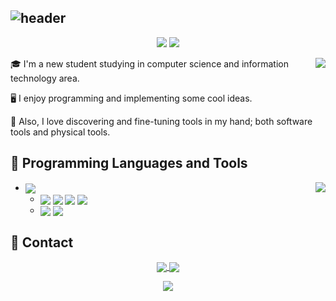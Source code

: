 ## ![header](https://capsule-render.vercel.app/api?type=Waving&color=timeGradient&height=200&animation=fadeIn&section=header&text=Cypas_Nya&fontSize=60)

<div align="center">
 <img src="https://img.shields.io/github/followers/Cypas?style=flat-square&color=lightblue">
 <img src="https://img.shields.io/github/stars/Cypas?style=flat-square&color=red">
</div>

<p></p>
<img align="right" src="https://github-readme-stats.vercel.app/api?username=Cypas&count_private=true&hide=contribs,prs&show_icons=true&theme=radical">

🎓 I'm a new student studying in computer science and information technology area. 

🖥️ I enjoy programming and implementing some cool ideas. 

🧰 Also, I love discovering and fine-tuning tools in my hand; both software tools and physical tools. 

## 💾 Programming Languages and Tools

<img align="right" src="https://github-readme-stats.vercel.app/api/top-langs/?username=Cypas&layout=compact&theme=radical&langs_count=10&hide=Jupyter%20Notebook">

<ul>
<li>
    <a href="https://developer.mozilla.org/en-US/docs/Web/JavaScript" rel="nofollow"><img align="center"
                src="https://img.shields.io/badge/JavaScript-F7DF1E?logo=JavaScript&style=flat-square&logoColor=black"
                style="max-width:100%;"></a> 
    <ul>
        <li><a href="https://www.jetbrains.com/webstorm/" rel="nofollow"><img align="center"
                    src="https://img.shields.io/badge/WebStorm-00A2A2?logo=WebStorm&style=flat-square&logoColor=white"
                    style="max-width:100%;"></a>
         <a href="https://nodejs.org/" rel="nofollow"><img align="center"
                    src="https://img.shields.io/badge/Node.js-339933?logo=Nodedotjs&style=flat-square&logoColor=white"
                    style="max-width:100%;"></a> 
         <a href="https://rollupjs.org/" rel="nofollow"><img align="center"
                    src="https://img.shields.io/badge/rollup.js-EC4A3F?logo=rollupdotjs&style=flat-square&logoColor=white"
                    style="max-width:100%;"></a>
         <a href="https://webpack.js.org/" rel="nofollow"><img
                    align="center"
                    src="https://img.shields.io/badge/Webpack-8DD6F9?logo=Webpack&style=flat-square&logoColor=black"
                    style="max-width:100%;"></a></li>
        <li><a href="https://jquery.com/" rel="nofollow"><img align="center"
                    src="https://img.shields.io/badge/jQuery-0769AD?logo=jQuery&style=flat-square&logoColor=white"
                    style="max-width:100%;"></a>
         <a href="https://d3js.org/" rel="nofollow"><img align="center"
                    src="https://img.shields.io/badge/d3.js-F9A03C?logo=d3dotjs&style=flat-square&logoColor=white"
                    style="max-width:100%;"></a></li>
    </ul>
</li>

</ul>

## 📮 Contact

<div align="center">
  <a href="https://blog.ayano.top"><img align="center" src="https://img.shields.io/badge/Blog-Cypas-lightblue?logo=hexo&style=for-the-badge">
  <a href="mailto:ayano05@outlook.com"><img align="center" src="https://img.shields.io/badge/Email-outlook-yellowgreen?logo=minutemailer&style=for-the-badge"></a>
</div>

<p></p>
 

<div align="center"><img align="center" src="https://count.getloli.com/get/@Cypas?theme=rule34"></div>
<!--
**Cypas/Cypas** is a ✨ _special_ ✨ repository because its `README.md` (this file) appears on your GitHub profile.

Here are some ideas to get you started:

- 🔭 I’m currently working on ...
- 🌱 I’m currently learning ...
- 👯 I’m looking to collaborate on ...
- 🤔 I’m looking for help with ...
- 💬 Ask me about ...
- 📫 How to reach me: ...
- 😄 Pronouns: ...
- ⚡ Fun fact: ...
- ->
